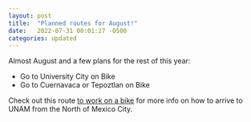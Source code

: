 ```yaml
---
layout: post
title:  "Planned routes for August!"
date:   2022-07-31 00:01:27 -0500
categories: updated
---
```

Almost August and a few plans for the rest of this year:

- Go to University City on Bike
- Go to Cuernavaca or Tepoztlan on Bike

Check out this route [to work on a bike][To-work] for more info on how to arrive to UNAM from the North of Mexico City.

[To-work]: https://goo.gl/maps/SePh4ce9vGsHXJaA8
